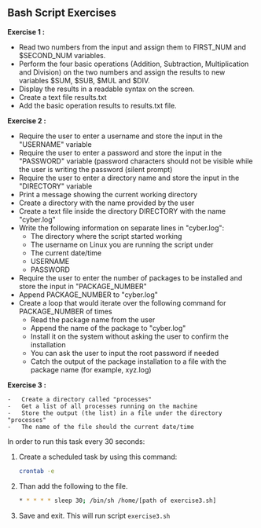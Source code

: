 ## Bash Script Exercises

**Exercise 1 :** 

- Read two numbers from the input and assign them to FIRST_NUM and $SECOND_NUM variables.
- Perform the four basic operations (Addition, Subtraction, Multiplication and Division) on the two numbers and assign the results to new variables $SUM, $SUB, $MUL and $DIV.
- Display the results in a readable syntax on the screen.
- Create a text file results.txt
- Add the basic operation results to results.txt file.

**Exercise 2 :**  

-	Require the user to enter a username and store the input in the "USERNAME" variable
-	Require the user to enter a password and store the input in the "PASSWORD" variable (password characters should not be visible while the user is writing the password (silent prompt)
-	Require the user to enter a directory name and store the input in the "DIRECTORY" variable 
-	Print a message showing the current working directory
-	Create a directory with the name provided by the user
-	Create a text file inside the directory DIRECTORY with the name "cyber.log"
-	Write the following information on separate lines in "cyber.log":
	-	The directory where the script started working
	-	The username on Linux you are running the script under
	-	The current date/time
	-	USERNAME
	-	PASSWORD
-	Require the user to enter the number of packages to be installed and store the input in "PACKAGE_NUMBER"
-	Append PACKAGE_NUMBER to "cyber.log" 
-	Create a loop that would iterate over the following command for PACKAGE_NUMBER of times
	-	Read the package name from the user
	-	Append the name of the package to "cyber.log" 
	-	Install it on the system without asking the user to confirm the installation
	-	You can ask the user to input the root password if needed
	-	Catch the output of the package installation to a file with the package name (for example, xyz.log)

**Exercise 3 :** 

	-	Create a directory called "processes"
	-	Get a list of all processes running on the machine
	-	Store the output (the list) in a file under the directory "processes"
	-	The name of the file should the current date/time

In order to run this task every 30 seconds: 

1. Create a scheduled task by using this command: 

   ```bash
   crontab -e
   ```

2. Than add the following to the file.

   ```bash
   * * * * * sleep 30; /bin/sh /home/[path of exercise3.sh]
   ```

3. Save and exit. This will run script `exercise3.sh`
